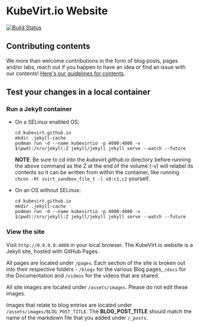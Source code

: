 # KubeVirt.io Website

[![Build Status](https://travis-ci.org/kubevirt/kubevirt.github.io.svg?branch=master)](https://travis-ci.org/kubevirt/kubevirt.github.io)

## Contributing contents

We more than welcome contributions in the form of blog posts, pages and/or labs, reach out if you happen to have an idea or find an issue with our contents! [Here's our guidelines for contents](GUIDELINES.md).

## Test your changes in a local container

### Run a Jekyll container

- On a SELinux enabled OS:

  ```console
  cd kubevirt.github.io
  mkdir .jekyll-cache
  podman run -d --name kubevirtio -p 4000:4000 -v $(pwd):/srv/jekyll:Z jekyll/jekyll jekyll serve --watch --future
  ```

  **NOTE**: Be sure to cd into the _kubevirt.github.io_ directory before running the above command as the Z at the end of the volume (-v) will relabel its contents so it can be written from within the container, like running `chcon -Rt svirt_sandbox_file_t -l s0:c1,c2` yourself.

- On an OS without SELinux:

  ```console
  cd kubevirt.github.io
  mkdir .jekyll-cache
  podman run -d --name kubevirtio -p 4000:4000 -v $(pwd):/srv/jekyll:Z jekyll/jekyll jekyll serve --watch --future
  ```

### View the site

Visit `http://0.0.0.0:4000` in your local browser.
The KubeVirt.io website is a Jekyll site, hosted with GitHub Pages.

All pages are located under `/pages`. Each section of the site is broken out into their respective folders - `/blogs` for the various Blog pages, `/docs` for the Documentation and `/videos` for the videos that are shared.

All site images are located under `/assets/images`. Please do not edit these images.

Images that relate to blog entries are located under `/assets/images/BLOG_POST_TITLE`. The **BLOG_POST_TITLE** should match the name of the markdown file that you added under `/_posts`.
